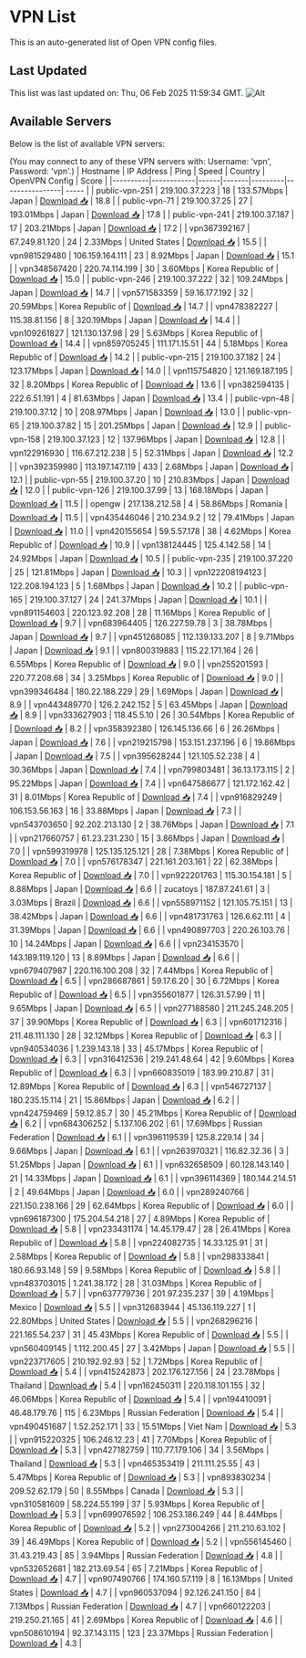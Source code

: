 # VPN List

This is an auto-generated list of Open VPN config files.

## Last Updated

This list was last updated on: Thu, 06 Feb 2025 11:59:34 GMT.
![Alt](https://repobeats.axiom.co/api/embed/186b98318ef1479477931607c1ad7d823f12451f.svg "Repobeats analytics image")

## Available Servers

Below is the list of available VPN servers:

(You may connect to any of these VPN servers with: Username: 'vpn', Password: 'vpn'.)
| Hostname | IP Address | Ping | Speed | Country | OpenVPN Config | Score |
|----------|------------|------|-------|---------|----------------| ----- |
| public-vpn-251 | 219.100.37.223 | 18 | 133.57Mbps | Japan | [Download 📥](./configs/server_0_JP.ovpn) | 18.8 |
| public-vpn-71 | 219.100.37.25 | 27 | 193.01Mbps | Japan | [Download 📥](./configs/server_1_JP.ovpn) | 17.8 |
| public-vpn-241 | 219.100.37.187 | 17 | 203.21Mbps | Japan | [Download 📥](./configs/server_2_JP.ovpn) | 17.2 |
| vpn367392167 | 67.249.81.120 | 24 | 2.33Mbps | United States | [Download 📥](./configs/server_3_US.ovpn) | 15.5 |
| vpn981529480 | 106.159.164.111 | 23 | 8.92Mbps | Japan | [Download 📥](./configs/server_4_JP.ovpn) | 15.1 |
| vpn348567420 | 220.74.114.199 | 30 | 3.60Mbps | Korea Republic of | [Download 📥](./configs/server_5_KR.ovpn) | 15.0 |
| public-vpn-246 | 219.100.37.222 | 32 | 109.24Mbps | Japan | [Download 📥](./configs/server_6_JP.ovpn) | 14.7 |
| vpn571583359 | 59.16.177.192 | 32 | 20.59Mbps | Korea Republic of | [Download 📥](./configs/server_7_KR.ovpn) | 14.7 |
| vpn478382227 | 115.38.81.156 | 8 | 320.19Mbps | Japan | [Download 📥](./configs/server_8_JP.ovpn) | 14.4 |
| vpn109261827 | 121.130.137.98 | 29 | 5.63Mbps | Korea Republic of | [Download 📥](./configs/server_9_KR.ovpn) | 14.4 |
| vpn859705245 | 111.171.15.51 | 44 | 5.18Mbps | Korea Republic of | [Download 📥](./configs/server_10_KR.ovpn) | 14.2 |
| public-vpn-215 | 219.100.37.182 | 24 | 123.17Mbps | Japan | [Download 📥](./configs/server_11_JP.ovpn) | 14.0 |
| vpn115754820 | 121.169.187.195 | 32 | 8.20Mbps | Korea Republic of | [Download 📥](./configs/server_12_KR.ovpn) | 13.6 |
| vpn382594135 | 222.6.51.191 | 4 | 81.63Mbps | Japan | [Download 📥](./configs/server_13_JP.ovpn) | 13.4 |
| public-vpn-48 | 219.100.37.12 | 10 | 208.97Mbps | Japan | [Download 📥](./configs/server_14_JP.ovpn) | 13.0 |
| public-vpn-65 | 219.100.37.82 | 15 | 201.25Mbps | Japan | [Download 📥](./configs/server_15_JP.ovpn) | 12.9 |
| public-vpn-158 | 219.100.37.123 | 12 | 137.96Mbps | Japan | [Download 📥](./configs/server_16_JP.ovpn) | 12.8 |
| vpn122916930 | 116.67.212.238 | 5 | 52.31Mbps | Japan | [Download 📥](./configs/server_17_JP.ovpn) | 12.2 |
| vpn392359980 | 113.197.147.119 | 433 | 2.68Mbps | Japan | [Download 📥](./configs/server_18_JP.ovpn) | 12.1 |
| public-vpn-55 | 219.100.37.20 | 10 | 210.83Mbps | Japan | [Download 📥](./configs/server_19_JP.ovpn) | 12.0 |
| public-vpn-126 | 219.100.37.99 | 13 | 168.18Mbps | Japan | [Download 📥](./configs/server_20_JP.ovpn) | 11.5 |
| opengw | 217.138.212.58 | 4 | 58.86Mbps | Romania | [Download 📥](./configs/server_21_RO.ovpn) | 11.5 |
| vpn435446046 | 210.234.9.2 | 12 | 79.41Mbps | Japan | [Download 📥](./configs/server_22_JP.ovpn) | 11.0 |
| vpn420155654 | 59.5.57.178 | 38 | 4.62Mbps | Korea Republic of | [Download 📥](./configs/server_23_KR.ovpn) | 10.9 |
| vpn138124445 | 125.4.142.58 | 14 | 24.92Mbps | Japan | [Download 📥](./configs/server_24_JP.ovpn) | 10.5 |
| public-vpn-235 | 219.100.37.220 | 25 | 121.81Mbps | Japan | [Download 📥](./configs/server_25_JP.ovpn) | 10.3 |
| vpn122208194123 | 122.208.194.123 | 5 | 1.68Mbps | Japan | [Download 📥](./configs/server_26_JP.ovpn) | 10.2 |
| public-vpn-165 | 219.100.37.127 | 24 | 241.37Mbps | Japan | [Download 📥](./configs/server_27_JP.ovpn) | 10.1 |
| vpn891154603 | 220.123.92.208 | 28 | 11.16Mbps | Korea Republic of | [Download 📥](./configs/server_28_KR.ovpn) | 9.7 |
| vpn683964405 | 126.227.59.78 | 3 | 38.78Mbps | Japan | [Download 📥](./configs/server_29_JP.ovpn) | 9.7 |
| vpn451268085 | 112.139.133.207 | 8 | 9.71Mbps | Japan | [Download 📥](./configs/server_30_JP.ovpn) | 9.1 |
| vpn800319883 | 115.22.171.164 | 26 | 6.55Mbps | Korea Republic of | [Download 📥](./configs/server_31_KR.ovpn) | 9.0 |
| vpn255201593 | 220.77.208.68 | 34 | 3.25Mbps | Korea Republic of | [Download 📥](./configs/server_32_KR.ovpn) | 9.0 |
| vpn399346484 | 180.22.188.229 | 29 | 1.69Mbps | Japan | [Download 📥](./configs/server_33_JP.ovpn) | 8.9 |
| vpn443489770 | 126.2.242.152 | 5 | 63.45Mbps | Japan | [Download 📥](./configs/server_34_JP.ovpn) | 8.9 |
| vpn333627903 | 118.45.5.10 | 26 | 30.54Mbps | Korea Republic of | [Download 📥](./configs/server_35_KR.ovpn) | 8.2 |
| vpn358392380 | 126.145.136.66 | 6 | 26.26Mbps | Japan | [Download 📥](./configs/server_36_JP.ovpn) | 7.6 |
| vpn219215798 | 153.151.237.196 | 6 | 19.86Mbps | Japan | [Download 📥](./configs/server_37_JP.ovpn) | 7.5 |
| vpn395628244 | 121.105.52.238 | 4 | 30.36Mbps | Japan | [Download 📥](./configs/server_38_JP.ovpn) | 7.4 |
| vpn799803481 | 36.13.173.115 | 2 | 95.22Mbps | Japan | [Download 📥](./configs/server_39_JP.ovpn) | 7.4 |
| vpn647586677 | 121.172.162.42 | 31 | 8.01Mbps | Korea Republic of | [Download 📥](./configs/server_40_KR.ovpn) | 7.4 |
| vpn916829249 | 106.153.56.163 | 16 | 33.88Mbps | Japan | [Download 📥](./configs/server_41_JP.ovpn) | 7.3 |
| vpn543703650 | 92.202.213.130 | 2 | 38.76Mbps | Japan | [Download 📥](./configs/server_42_JP.ovpn) | 7.1 |
| vpn217660757 | 61.23.231.230 | 15 | 3.86Mbps | Japan | [Download 📥](./configs/server_43_JP.ovpn) | 7.0 |
| vpn599319978 | 125.135.125.121 | 28 | 7.38Mbps | Korea Republic of | [Download 📥](./configs/server_44_KR.ovpn) | 7.0 |
| vpn576178347 | 221.161.203.161 | 22 | 62.38Mbps | Korea Republic of | [Download 📥](./configs/server_45_KR.ovpn) | 7.0 |
| vpn922201763 | 115.30.154.181 | 5 | 8.88Mbps | Japan | [Download 📥](./configs/server_46_JP.ovpn) | 6.6 |
| zucatoys | 187.87.241.61 | 3 | 3.03Mbps | Brazil | [Download 📥](./configs/server_47_BR.ovpn) | 6.6 |
| vpn558971152 | 121.105.75.151 | 13 | 38.42Mbps | Japan | [Download 📥](./configs/server_48_JP.ovpn) | 6.6 |
| vpn481731763 | 126.6.62.111 | 4 | 31.39Mbps | Japan | [Download 📥](./configs/server_49_JP.ovpn) | 6.6 |
| vpn490897703 | 220.26.103.76 | 10 | 14.24Mbps | Japan | [Download 📥](./configs/server_50_JP.ovpn) | 6.6 |
| vpn234153570 | 143.189.119.120 | 13 | 8.89Mbps | Japan | [Download 📥](./configs/server_51_JP.ovpn) | 6.6 |
| vpn679407987 | 220.116.100.208 | 32 | 7.44Mbps | Korea Republic of | [Download 📥](./configs/server_52_KR.ovpn) | 6.5 |
| vpn286687861 | 59.17.6.20 | 30 | 6.72Mbps | Korea Republic of | [Download 📥](./configs/server_53_KR.ovpn) | 6.5 |
| vpn355601877 | 126.31.57.99 | 11 | 9.65Mbps | Japan | [Download 📥](./configs/server_54_JP.ovpn) | 6.5 |
| vpn277188580 | 211.245.248.205 | 37 | 39.90Mbps | Korea Republic of | [Download 📥](./configs/server_55_KR.ovpn) | 6.3 |
| vpn601712316 | 211.48.111.130 | 28 | 32.12Mbps | Korea Republic of | [Download 📥](./configs/server_56_KR.ovpn) | 6.3 |
| vpn940534036 | 1.239.143.18 | 33 | 45.17Mbps | Korea Republic of | [Download 📥](./configs/server_57_KR.ovpn) | 6.3 |
| vpn316412536 | 219.241.48.64 | 42 | 9.60Mbps | Korea Republic of | [Download 📥](./configs/server_58_KR.ovpn) | 6.3 |
| vpn660835019 | 183.99.210.87 | 31 | 12.89Mbps | Korea Republic of | [Download 📥](./configs/server_59_KR.ovpn) | 6.3 |
| vpn546727137 | 180.235.15.114 | 21 | 15.86Mbps | Japan | [Download 📥](./configs/server_60_JP.ovpn) | 6.2 |
| vpn424759469 | 59.12.85.7 | 30 | 45.21Mbps | Korea Republic of | [Download 📥](./configs/server_61_KR.ovpn) | 6.2 |
| vpn684306252 | 5.137.106.202 | 61 | 17.69Mbps | Russian Federation | [Download 📥](./configs/server_62_RU.ovpn) | 6.1 |
| vpn396119539 | 125.8.229.14 | 34 | 9.66Mbps | Japan | [Download 📥](./configs/server_63_JP.ovpn) | 6.1 |
| vpn263970321 | 116.82.32.36 | 3 | 51.25Mbps | Japan | [Download 📥](./configs/server_64_JP.ovpn) | 6.1 |
| vpn632658509 | 60.128.143.140 | 21 | 14.33Mbps | Japan | [Download 📥](./configs/server_65_JP.ovpn) | 6.1 |
| vpn396114369 | 180.144.214.51 | 2 | 49.64Mbps | Japan | [Download 📥](./configs/server_66_JP.ovpn) | 6.0 |
| vpn289240766 | 221.150.238.166 | 29 | 62.64Mbps | Korea Republic of | [Download 📥](./configs/server_67_KR.ovpn) | 6.0 |
| vpn696187300 | 175.204.54.218 | 27 | 4.89Mbps | Korea Republic of | [Download 📥](./configs/server_68_KR.ovpn) | 5.8 |
| vpn233431174 | 14.45.179.47 | 28 | 26.41Mbps | Korea Republic of | [Download 📥](./configs/server_69_KR.ovpn) | 5.8 |
| vpn224082735 | 14.33.125.91 | 31 | 2.58Mbps | Korea Republic of | [Download 📥](./configs/server_70_KR.ovpn) | 5.8 |
| vpn298333841 | 180.66.93.148 | 59 | 9.58Mbps | Korea Republic of | [Download 📥](./configs/server_71_KR.ovpn) | 5.8 |
| vpn483703015 | 1.241.38.172 | 28 | 31.03Mbps | Korea Republic of | [Download 📥](./configs/server_72_KR.ovpn) | 5.7 |
| vpn637779736 | 201.97.235.237 | 39 | 4.19Mbps | Mexico | [Download 📥](./configs/server_73_MX.ovpn) | 5.5 |
| vpn312683944 | 45.136.119.227 | 1 | 22.80Mbps | United States | [Download 📥](./configs/server_74_US.ovpn) | 5.5 |
| vpn268296216 | 221.165.54.237 | 31 | 45.43Mbps | Korea Republic of | [Download 📥](./configs/server_75_KR.ovpn) | 5.5 |
| vpn560409145 | 1.112.200.45 | 27 | 3.42Mbps | Japan | [Download 📥](./configs/server_76_JP.ovpn) | 5.5 |
| vpn223717605 | 210.192.92.93 | 52 | 1.72Mbps | Korea Republic of | [Download 📥](./configs/server_77_KR.ovpn) | 5.4 |
| vpn415242873 | 202.176.127.156 | 24 | 23.78Mbps | Thailand | [Download 📥](./configs/server_78_TH.ovpn) | 5.4 |
| vpn162450311 | 220.118.101.155 | 32 | 46.06Mbps | Korea Republic of | [Download 📥](./configs/server_79_KR.ovpn) | 5.4 |
| vpn194410091 | 46.48.179.76 | 115 | 6.23Mbps | Russian Federation | [Download 📥](./configs/server_80_RU.ovpn) | 5.4 |
| vpn490451687 | 1.52.252.171 | 33 | 15.51Mbps | Viet Nam | [Download 📥](./configs/server_81_VN.ovpn) | 5.3 |
| vpn915220325 | 106.246.12.23 | 41 | 7.70Mbps | Korea Republic of | [Download 📥](./configs/server_82_KR.ovpn) | 5.3 |
| vpn427182759 | 110.77.179.106 | 34 | 3.56Mbps | Thailand | [Download 📥](./configs/server_83_TH.ovpn) | 5.3 |
| vpn465353419 | 211.111.25.55 | 43 | 5.47Mbps | Korea Republic of | [Download 📥](./configs/server_84_KR.ovpn) | 5.3 |
| vpn893830234 | 209.52.62.179 | 50 | 8.55Mbps | Canada | [Download 📥](./configs/server_85_CA.ovpn) | 5.3 |
| vpn310581609 | 58.224.55.199 | 37 | 5.93Mbps | Korea Republic of | [Download 📥](./configs/server_86_KR.ovpn) | 5.3 |
| vpn699076592 | 106.253.186.249 | 44 | 8.44Mbps | Korea Republic of | [Download 📥](./configs/server_87_KR.ovpn) | 5.2 |
| vpn273004266 | 211.210.63.102 | 39 | 46.49Mbps | Korea Republic of | [Download 📥](./configs/server_88_KR.ovpn) | 5.2 |
| vpn556145460 | 31.43.219.43 | 85 | 3.94Mbps | Russian Federation | [Download 📥](./configs/server_89_RU.ovpn) | 4.8 |
| vpn532652681 | 182.213.69.54 | 65 | 7.21Mbps | Korea Republic of | [Download 📥](./configs/server_90_KR.ovpn) | 4.7 |
| vpn907490766 | 174.160.57.119 | 8 | 16.13Mbps | United States | [Download 📥](./configs/server_91_US.ovpn) | 4.7 |
| vpn960537094 | 92.126.241.150 | 84 | 7.13Mbps | Russian Federation | [Download 📥](./configs/server_92_RU.ovpn) | 4.7 |
| vpn660122203 | 219.250.21.165 | 41 | 2.69Mbps | Korea Republic of | [Download 📥](./configs/server_93_KR.ovpn) | 4.6 |
| vpn508610194 | 92.37.143.115 | 123 | 23.37Mbps | Russian Federation | [Download 📥](./configs/server_94_RU.ovpn) | 4.3 |
